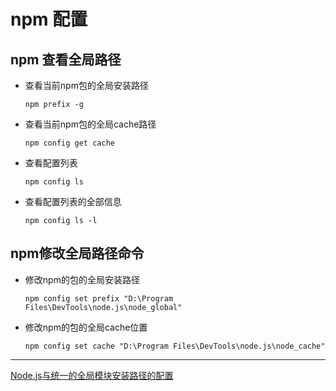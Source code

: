 # npm 配置

## npm 查看全局路径

- 查看当前npm包的全局安装路径

    ```shell
    npm prefix -g 
    ```

- 查看当前npm包的全局cache路径

    ```shell
    npm config get cache
    ```

- 查看配置列表

    ```shell
    npm config ls
    ```

- 查看配置列表的全部信息

    ```shell
    npm config ls -l
    ```

## npm修改全局路径命令

- 修改npm的包的全局安装路径

    ```shell
    npm config set prefix "D:\Program Files\DevTools\node.js\node_global"
    ```

- 修改npm的包的全局cache位置

    ```shell
    npm config set cache "D:\Program Files\DevTools\node.js\node_cache"
    ```

---
[Node.js与统一的全局模块安装路径的配置](https://www.jianshu.com/p/f5a7cedba59b)
